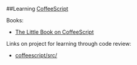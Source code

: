 ##Learning [CoffeeScript](http://coffeescript.org/)

Books:

* [The Little Book on CoffeeScript](https://arcturo.github.io/library/coffeescript/)

Links on project for learning through code review:

* [coffeescript/src/](https://github.com/jashkenas/coffeescript/tree/master/src)